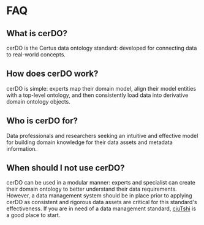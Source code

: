 # FAQ

## What is cerDO?

cerDO is the Certus data ontology standard: developed for connecting data to real-world concepts.

## How does cerDO work?

cerDO is simple: experts map their domain model, align their model entities with a top-level ontology, and then consistently load data into derivative domain ontology objects.

## Who is cerDO for?

Data professionals and researchers seeking an intuitive and effective model for building domain knowledge for their data assets and metadata information.

## When should I not use cerDO?

cerDO can be used in a modular manner: experts and specialist can create their domain ontology to better understand their data requirements. However, a data management system should be in place prior to applying cerDO as consistent and rigorous data assets are critical for this standard's effectiveness.
If you are in need of a data management standard, [ciuTshi](https://certusgroup.org/ciutshi/) is a good place to start.
